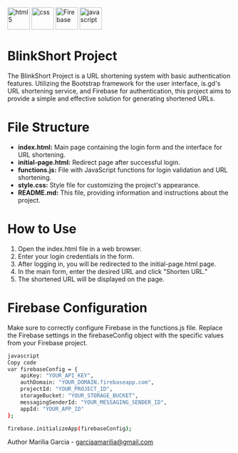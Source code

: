  <img src="https://cdn.iconscout.com/icon/free/png-64/html5-2038876-1720089.png" alt="html5" width="50px" height="50px" >
         <img src="https://cdn.jsdelivr.net/gh/devicons/devicon/icons/css3/css3-original-wordmark.svg" alt="css" width="50px" height="50px" >
        <img src="https://cdn.jsdelivr.net/gh/devicons/devicon/icons/firebase/firebase-plain-wordmark.svg" alt="Firebase" width="50px" height="50px" >
        <img src="https://cdn.iconscout.com/icon/free/png-256/javascript-2752148-2284965.png" alt="javascript" width="50px" height="50px" >

# BlinkShort Project

The BlinkShort Project is a URL shortening system with basic authentication features. Utilizing the Bootstrap framework for the user interface, is.gd's URL shortening service, and Firebase for authentication, this project aims to provide a simple and effective solution for generating shortened URLs.

# File Structure

- **index.html:** Main page containing the login form and the interface for URL shortening.
- **initial-page.html:** Redirect page after successful login.
- **functions.js:** File with JavaScript functions for login validation and URL shortening.
- **style.css:** Style file for customizing the project's appearance.
- **README.md:** This file, providing information and instructions about the project.

# How to Use

1. Open the index.html file in a web browser.
2. Enter your login credentials in the form.
3. After logging in, you will be redirected to the initial-page.html page.
4. In the main form, enter the desired URL and click "Shorten URL."
5. The shortened URL will be displayed on the page.

# Firebase Configuration

Make sure to correctly configure Firebase in the functions.js file. Replace the Firebase settings in the firebaseConfig object with the specific values from your Firebase project.

```bash
javascript
Copy code
var firebaseConfig = {
    apiKey: "YOUR_API_KEY",
    authDomain: "YOUR_DOMAIN.firebaseapp.com",
    projectId: "YOUR_PROJECT_ID",
    storageBucket: "YOUR_STORAGE_BUCKET",
    messagingSenderId: "YOUR_MESSAGING_SENDER_ID",
    appId: "YOUR_APP_ID"
};

firebase.initializeApp(firebaseConfig);
```

Author
Marilia Garcia - garciaamarilia@gmail.com
